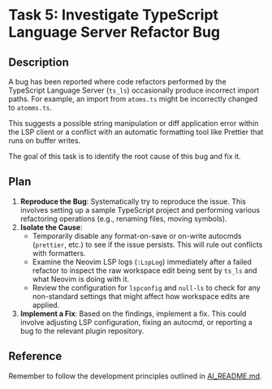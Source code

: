 # Task 5: Investigate TypeScript Language Server Refactor Bug

## Description

A bug has been reported where code refactors performed by the TypeScript Language Server (`ts_ls`) occasionally produce incorrect import paths. For example, an import from `atoms.ts` might be incorrectly changed to `atomms.ts`.

This suggests a possible string manipulation or diff application error within the LSP client or a conflict with an automatic formatting tool like Prettier that runs on buffer writes.

The goal of this task is to identify the root cause of this bug and fix it.

## Plan

1.  **Reproduce the Bug**: Systematically try to reproduce the issue. This involves setting up a sample TypeScript project and performing various refactoring operations (e.g., renaming files, moving symbols).
2.  **Isolate the Cause**:
    -   Temporarily disable any format-on-save or on-write autocmds (`prettier`, etc.) to see if the issue persists. This will rule out conflicts with formatters.
    -   Examine the Neovim LSP logs (`:LspLog`) immediately after a failed refactor to inspect the raw workspace edit being sent by `ts_ls` and what Neovim is doing with it.
    -   Review the configuration for `lspconfig` and `null-ls` to check for any non-standard settings that might affect how workspace edits are applied.
3.  **Implement a Fix**: Based on the findings, implement a fix. This could involve adjusting LSP configuration, fixing an autocmd, or reporting a bug to the relevant plugin repository.

## Reference

Remember to follow the development principles outlined in [AI_README.md](mdc:AI_README.md). 